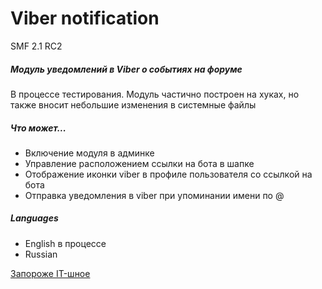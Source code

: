 **Viber notification**
=====================
SMF 2.1 RC2 

##### Модуль уведомлений в Viber о событиях на форуме
В процессе тестирования.
Модуль частично построен на хуках, но также вносит небольшие изменения в системные файлы

##### Что может...
- Включение модуля в админке
- Управление расположением ссылки на бота в шапке
- Отображение иконки viber в профиле пользователя со ссылкой на бота
- Отправка уведомления в viber при упоминании имени по @

##### Languages
- English в процессе
- Russian

[Запороже IT-шное](https://hd.zp.ua)
